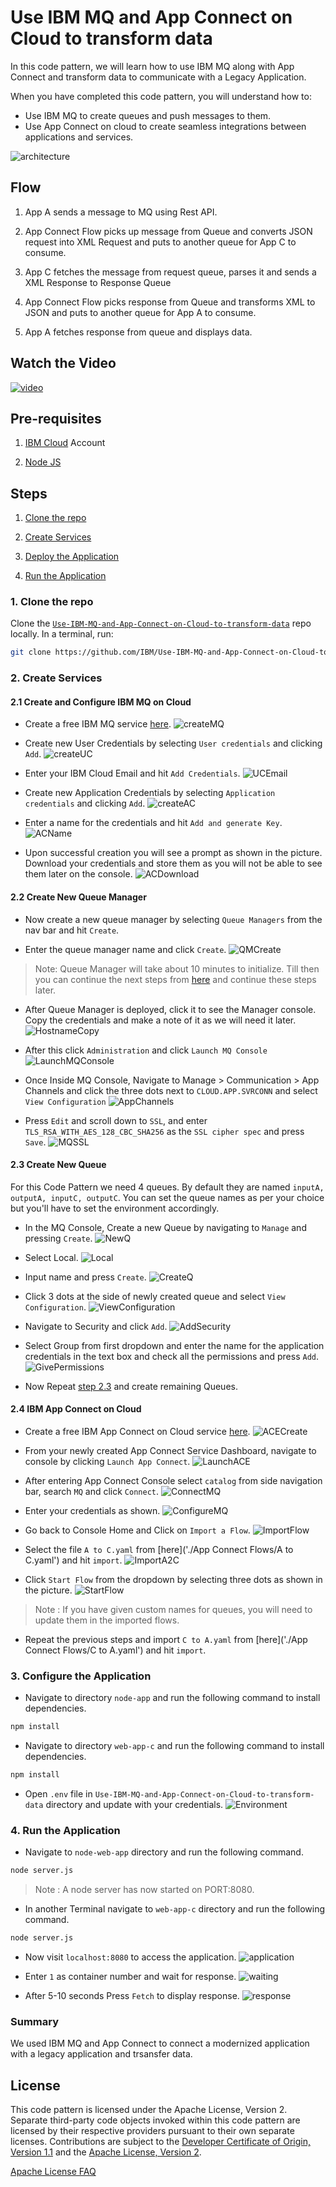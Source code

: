 # Use IBM MQ and App Connect on Cloud to transform data

In this code pattern, we will learn how to use IBM MQ along with App Connect and transform data to communicate with a Legacy Application.

When you have completed this code pattern, you will understand how to:

* Use IBM MQ to create queues and push messages to them.
* Use App Connect on cloud to create seamless integrations between applications and services.

<!--add an image in this path-->
![architecture](doc/source/images/architecture.png)

<!--Optionally, add flow steps based on the architecture diagram-->
## Flow

1. App A sends a message to MQ using Rest API.

2. App Connect Flow picks up message from Queue and converts JSON request into XML Request and puts to another queue for App C to consume.

3. App C fetches the message from request queue, parses it and sends a XML Response to Response Queue

4. App Connect Flow picks response from Queue and transforms XML to JSON and puts to another queue for App A to consume.

5. App A fetches response from queue and displays data.

<!--Optionally, update this section when the video is created-->
## Watch the Video

[![video]()]()

## Pre-requisites

1. [IBM Cloud](https://cloud.ibm.com) Account

2. [Node JS](https://nodejs.org/en/)

## Steps

1. [Clone the repo](#1-clone-the-repo)

2. [Create Services](#2-Create-services)

3. [Deploy the Application](#3-deploy-the-application)

4. [Run the Application](#4-run-the-application)

### 1. Clone the repo

Clone the [`Use-IBM-MQ-and-App-Connect-on-Cloud-to-transform-data`](https://github.com/IBM/Use-IBM-MQ-and-App-Connect-on-Cloud-to-transform-data) repo locally. In a terminal, run:

```bash
git clone https://github.com/IBM/Use-IBM-MQ-and-App-Connect-on-Cloud-to-transform-data.git
```

### 2. Create Services

#### 2.1 Create and Configure IBM MQ on Cloud

* Create a free IBM MQ service [here](https://cloud.ibm.com/catalog/services/mq).
![createMQ](doc/source/images/createMQ.png)

* Create new User Credentials by selecting `User credentials` and clicking `Add`.
![createUC](doc/source/images/createUC.png)

* Enter your IBM Cloud Email and hit `Add Credentials`.
![UCEmail](doc/source/images/UCEmail.png)

* Create new Application Credentials by selecting `Application credentials` and clicking `Add`.
![createAC](doc/source/images/createAC.png)

* Enter a name for the credentials and hit `Add and generate Key`.
![ACName](doc/source/images/ACName.png)

* Upon successful creation you will see a prompt as shown in the picture. Download your credentials and store them as you will not be able to see them later on the console.
![ACDownload](doc/source/images/ACDownload.png)

#### 2.2 Create New Queue Manager

* Now create a new queue manager by selecting `Queue Managers` from the nav bar and hit `Create`.

* Enter the queue manager name and click `Create`.
![QMCreate](doc/source/images/QMCreate.png)

>Note: Queue Manager will take about 10 minutes to initialize. Till then you can continue the next steps from [here](#2.2-IBM-App-Connect-on-Cloud) and continue these steps later.

* After Queue Manager is deployed, click it to see the Manager console. Copy the credentials and make a note of it as we will need it later.
![HostnameCopy](doc/source/images/HostnameCopy.png)

* After this click `Administration` and click `Launch MQ Console`
![LaunchMQConsole](doc/source/images/LaunchMQConsole.png)

* Once Inside MQ Console, Navigate to Manage > Communication > App Channels and click the three dots next to `CLOUD.APP.SVRCONN` and select `View Configuration`
![AppChannels](doc/source/images/AppChannels.png)

* Press `Edit` and scroll down to `SSL`, and enter `TLS_RSA_WITH_AES_128_CBC_SHA256` as the `SSL cipher spec` and press `Save`.
![MQSSL](doc/source/images/MQSSL.png)

#### 2.3 Create New Queue

For this Code Pattern we need 4 queues. By default they are named `inputA, outputA, inputC, outputC`. You can set the queue names as per your choice but you'll have to set the environment accordingly.

* In the MQ Console, Create a new Queue by navigating to `Manage` and pressing `Create`.
![NewQ](doc/source/images/NewQ.png)

* Select Local.
![Local](doc/source/images/Local.png)

* Input name and press `Create`.
![CreateQ](doc/source/images/CreateQ.png)

* Click 3 dots at the side of newly created queue and select `View Configuration`.
![ViewConfiguration](doc/source/images/ViewConfiguration.png)

* Navigate to Security and click `Add`.
![AddSecurity](doc/source/images/AddSecurity.png)

* Select Group from first dropdown and enter the name for the application credentials in the text box and check all the permissions and press `Add`.
![GivePermissions](doc/source/images/GivePermissions.png)

* Now Repeat [step 2.3](#2.3-Create-New-Queue) and create remaining Queues.

#### 2.4 IBM App Connect on Cloud

* Create a free IBM App Connect on Cloud service [here](https://cloud.ibm.com/catalog/services/app-connect).
![ACECreate](doc/source/images/ACECreate.png)

* From your newly created App Connect Service Dashboard, navigate to console by clicking `Launch App Connect`.
![LaunchACE](doc/source/images/LaunchACE.png)

* After entering App Connect Console select `catalog` from side navigation bar, search `MQ` and click `Connect`.
![ConnectMQ](doc/source/images/ConnectMQ.png)

* Enter your credentials as shown.
![ConfigureMQ](doc/source/images/ConfigureMQ.png)

* Go back to Console Home and Click on `Import a Flow`.
![ImportFlow](doc/source/images/ImportFlow.png)

* Select the file `A to C.yaml` from [here]('./App Connect Flows/A to C.yaml') and hit `import`.
![ImportA2C](doc/source/images/ImportA2C.png)

* Click `Start Flow` from the dropdown by selecting three dots as shown in the picture.
![StartFlow](doc/source/images/StartFlow.png)

>Note : If you have given custom names for queues, you will need to update them in the imported flows.

* Repeat the previous steps and import `C to A.yaml` from [here]('./App Connect Flows/C to A.yaml') and hit `import`.

### 3. Configure the Application

* Navigate to directory `node-app` and run the following command to install dependencies.

```bash
npm install
```

* Navigate to directory `web-app-c` and run the following command to install dependencies.

```bash
npm install
```

* Open `.env` file in `Use-IBM-MQ-and-App-Connect-on-Cloud-to-transform-data` directory and update with your credentials.
![Environment](doc/source/images/Environment.png)

### 4. Run the Application

* Navigate to `node-web-app` directory and run the following command.

```bash
node server.js
```

>Note : A node server has now started on PORT:8080.

* In another Terminal navigate to `web-app-c` directory and run the following command.

```bash
node server.js
```

* Now visit `localhost:8080` to access the application.
![application](doc/source/images/application.png)

* Enter `1` as container number and wait for response.
![waiting](doc/source/images/waiting.png)

* After 5-10 seconds Press `Fetch` to display response.
![response](doc/source/images/response.png)

### Summary

We used IBM MQ and App Connect to connect a modernized application with a legacy application and trsansfer data.

<!-- keep this -->
## License

This code pattern is licensed under the Apache License, Version 2. Separate third-party code objects invoked within this code pattern are licensed by their respective providers pursuant to their own separate licenses. Contributions are subject to the [Developer Certificate of Origin, Version 1.1](https://developercertificate.org/) and the [Apache License, Version 2](https://www.apache.org/licenses/LICENSE-2.0.txt).

[Apache License FAQ](https://www.apache.org/foundation/license-faq.html#WhatDoesItMEAN)
